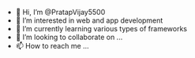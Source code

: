 - 👋 Hi, I’m @PratapVijay5500
- 👀 I’m interested in web and app development
- 🌱 I’m currently learning various types of frameworks
- 💞️ I’m looking to collaborate on ...
- 📫 How to reach me ...

<!---
PratapVijay5500/PratapVijay5500 is a ✨ special ✨ repository because its `README.md` (this file) appears on your GitHub profile.
You can click the Preview link to take a look at your changes.
--->
